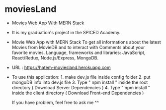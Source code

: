 # moviesLand

  - Movies Web App With MERN Stack

  - It is my graduation's project in the SPICED Academy.

  - Movie Web App with MERN Stack To get all informations about the latest Movies from MovieDB and to interact with Comments about your favorite movies. Language, frameworks and libraries: JavaScript, React/Redux, Node.js/Express, MongoDB.

  - URL : https://hatem-moviesland.herokuapp.com

  - To use this application:
        1. make dev.js file inside config folder
        2. put mongoDB info into dev.js file
        3. Type " npm install " inside the root directory ( Download Server Dependencies )
        4. Type " npm install " inside the client directory ( Download Front-end Dependencies )

    If you have problem, feel free to ask me ^^
